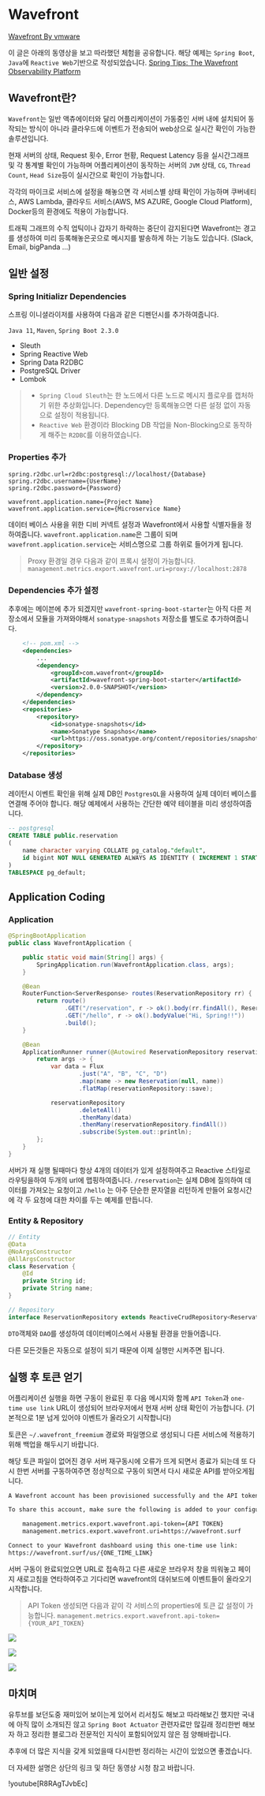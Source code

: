 # Wavefront

[Wavefront By vmware](https://docs.wavefront.com/wavefront_springboot.html)

이 글은 아래의 동영상을 보고 따라했던 체험을 공유합니다.
해당 예제는 `Spring Boot`, `Java`에 `Reactive Web`기반으로 작성되었습니다.
[Spring Tips: The Wavefront Observability Platform](https://www.youtube.com/watch?v=R8RAgTJvbEc)

## Wavefront란?

`Wavefront`는 일반 액츄에이터와 달리 어플리케이션이 가동중인 서버 내에 설치되어 동작되는 방식이 아니라 클라우드에 이벤트가 전송되어 web상으로 실시간 확인이 가능한 솔루션입니다.

현재 서버의 상태, Request 횟수, Error 현황, Request Latency 등을 실시간그래프 및 각 통계별 확인이 가능하며 어플리케이션이 동작하는 서버의 `JVM` 상태, `CG`, `Thread Count`, `Head Size`등이 실시간으로 확인이 가능합니다.

각각의 마이크로 서비스에 설정을 해놓으면 각 서비스별 상태 확인이 가능하며 쿠버네티스, AWS Lambda, 클라우드 서비스(AWS, MS AZURE, Google Cloud Platform), Docker등의 환경에도 적용이 가능합니다.

트래픽 그래프의 수직 업틱이나 갑자기 하락하는 중단이 감지된다면 Wavefront는 경고를 생성하여 미리 등록해놓은곳으로 메시지를 발송하게 하는 기능도 있습니다. (Slack, Email, bigPanda ...)



## 일반 설정

### Spring Initializr Dependencies

스프링 이니셜라이저를 사용하여 다음과 같은 디펜던시를 추가하여줍니다.

`Java 11`, `Maven`, `Spring Boot 2.3.0`

- Sleuth
- Spring Reactive Web
- Spring Data R2DBC
- PostgreSQL Driver
- Lombok

> - `Spring Cloud Sleuth`는 한 노드에서 다른 노드로 메시지 플로우를 캡처하기 위한 추상화입니다.
> Dependency만 등록해놓으면 다른 설정 없이 자동으로 설정이 적용됩니다.
> - `Reactive Web` 환경이라 Blocking DB 작업을 Non-Blocking으로 동작하게 해주는 `R2DBC`를 이용하였습니다.

### Properties 추가

``` properties
spring.r2dbc.url=r2dbc:postgresql://localhost/{Database}
spring.r2dbc.username={UserName}
spring.r2dbc.password={Password}

wavefront.application.name={Project Name}
wavefront.application.service={Microservice Name}
```
데이터 베이스 사용을 위한 디비 커넥트 설정과 Wavefront에서 사용할 식별자들을 정하여줍니다.
`wavefront.application.name`은 그룹이 되며 `wavefront.application.service`는 서비스명으로 그룹 하위로 들어가게 됩니다.

> Proxy 환경일 경우 다음과 같이 프록시 설정이 가능합니다.
`management.metrics.export.wavefront.uri=proxy://localhost:2878`




### Dependencies 추가 설정
추후에는 메이븐에 추가 되겠지만 `wavefront-spring-boot-starter`는 아직 다른 저장소에서 모듈을 가져와야해서 `sonatype-snapshots` 저장소를 별도로 추가하여줍니다.

```xml
    <!-- pom.xml -->
    <dependencies>
        ...
        <dependency>
            <groupId>com.wavefront</groupId>
            <artifactId>wavefront-spring-boot-starter</artifactId>
            <version>2.0.0-SNAPSHOT</version>
        </dependency>
    </dependencies>
    <repositories>
        <repository>
            <id>sonatype-snapshots</id>
            <name>Sonatype Snapshos</name>
            <url>https://oss.sonatype.org/content/repositories/snapshots</url>
        </repository>
    </repositories>
```

### Database 생성
레이턴시 이벤트 확인을 위해 실제 DB인 `PostgresQL`을 사용하여 실제 데이터 베이스를 연결해 주어야 합니다. 해당 예제에서 사용하는 간단한 예약 테이블을 미리 생성하여줍니다.
```sql
-- postgresql
CREATE TABLE public.reservation
(
    name character varying COLLATE pg_catalog."default",
    id bigint NOT NULL GENERATED ALWAYS AS IDENTITY ( INCREMENT 1 START 1 MINVALUE 1 MAXVALUE 9223372036854775807 CACHE 1 )
)
TABLESPACE pg_default;
```


## Application Coding

### Application
``` java
@SpringBootApplication
public class WavefrontApplication {

    public static void main(String[] args) {
        SpringApplication.run(WavefrontApplication.class, args);
    }

    @Bean
    RouterFunction<ServerResponse> routes(ReservationRepository rr) {
        return route()
                .GET("/reservation", r -> ok().body(rr.findAll(), Reservation.class))
                .GET("/hello", r -> ok().bodyValue("Hi, Spring!!"))
                .build();
    }

    @Bean
    ApplicationRunner runner(@Autowired ReservationRepository reservationRepository) {
        return args -> {
            var data = Flux
                    .just("A", "B", "C", "D")
                    .map(name -> new Reservation(null, name))
                    .flatMap(reservationRepository::save);

            reservationRepository
                    .deleteAll()
                    .thenMany(data)
                    .thenMany(reservationRepository.findAll())
                    .subscribe(System.out::println);
        };
    }
}
```
서버가 재 실행 될때마다 항상 4개의 데이터가 있게 설정하여주고
Reactive 스타일로 라우팅을하여 두개의 url에 맵핑하여줍니다.
`/reservation`는 실제 DB에 질의하여 데이터를 가져오는 요청이고
`/hello` 는 아주 단순한 문자열을 리턴하게 만들어 요청시간에 각 두 요청에 대한 차이를 두는 예제를 만듭니다.

### Entity & Repository
``` java
// Entity
@Data
@NoArgsConstructor
@AllArgsConstructor
class Reservation {
    @Id
    private String id;
    private String name;
}

// Repository
interface ReservationRepository extends ReactiveCrudRepository<Reservation, String> {}
```

`DTO`객체와 `DAO`를 생성하여 데이터베이스에서 사용될 환경을 만들어줍니다.

다른 모든것들은 자동으로 설정이 되기 때문에 이제 실행만 시켜주면 됩니다.

## 실행 후 토큰 얻기
어플리케이션 실행을 하면 구동이 완료된 후 다음 메시지와 함께 `API Token`과 `one-time use link` URL이 생성되어 브라우저에서 현재 서버 상태 확인이 가능합니다.
(기본적으로 1분 넘게 있어야 이벤트가 올라오기 시작합니다)

토큰은 `~/.wavefront_freemium` 경로와 파일명으로 생성되니 다른 서비스에 적용하기위해 백업을 해두시기 바랍니다.

해당 토큰 파일이 없어진 경우 서버 재구동시에 오류가 뜨게 되면서 종료가 되는데 또 다시 한번 서버를 구동하여주면 정상적으로 구동이 되면서 다시 새로운 API를 받아오게됩니다.
```xml
A Wavefront account has been provisioned successfully and the API token has been saved to disk.

To share this account, make sure the following is added to your configuration:

	management.metrics.export.wavefront.api-token={API TOKEN}
	management.metrics.export.wavefront.uri=https://wavefront.surf

Connect to your Wavefront dashboard using this one-time use link:
https://wavefront.surf/us/{ONE_TIME_LINK}
```

서버 구동이 완료되었으면 URL로 접속하고 다른 새로운 브라우저 창을 띄워놓고 페이지 새로고침을 연타하여주고 기다리면 wavefront의 대쉬보드에 이벤트들이 올라오기 시작합니다.

> API Token 생성되면 다음과 같이 각 서비스의 properties에 토큰 값 설정이 가능합니다.
`management.metrics.export.wavefront.api-token={YOUR_API_TOKEN}`




![](https://images.velog.io/images/lsb156/post/0bee197b-c733-4c64-964c-94feebd7d772/image.png)

![](https://images.velog.io/images/lsb156/post/e942bf93-1ac3-439e-b2f9-acfa45eadf57/image.png)

![](https://images.velog.io/images/lsb156/post/bf74ef92-70fd-487a-b342-fdd9e859dd66/image.png)


## 마치며
유투브를 보던도중 재미있어 보이는게 있어서 리서칭도 해보고 따라해보긴 했지만 국내에 아직 많이 소개되진 않고 `Spring Boot Actuator` 관련자료만 많길래 정리한번 해보자 하고 정리한 블로그라 전문적인 지식이 포함되어있지 않은 점 양해바랍니다.

추후에 더 많은 지식을 갖게 되었을때 다시한번 정리하는 시간이 있었으면 좋겠습니다.

더 자세한 설명은 상단의 링크 및 하단 동영상 시청 참고 바랍니다.

!youtube[R8RAgTJvbEc]
